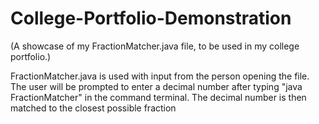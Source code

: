 # College-Portfolio-Demonstration
(A showcase of my FractionMatcher.java file, to be used in my college portfolio.)

FractionMatcher.java is used with input from the person opening the file. The user will be prompted to enter a decimal number after typing "java FractionMatcher" in the command terminal. The decimal number is then matched to the closest possible fraction 
